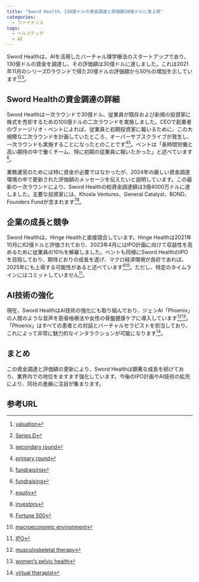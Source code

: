 ```yaml
---
title: "Sword Health、130億ドルの資金調達と評価額30億ドルに急上昇"
categories:
  - ファイナンス
tags:
  - ヘルステック
  - AI
---
```

Sword Healthは、AIを活用したバーチャル理学療法のスタートアップであり、130億ドルの資金を調達し、その評価額は30億ドルに達しました。これは2021年11月のシリーズDラウンドで得た20億ドルの評価額から50％の増加を示しています[^1][^2][^3]。

## Sword Healthの資金調達の詳細

Sword Healthは一次ラウンドで30億ドル、従業員が既存および新規の投資家に株式を売却するための100億ドルの二次ラウンドを実施しました。CEOで創業者のヴァージリオ・ベントによれば、従業員と初期投資家に報いるために、この大規模な二次ラウンドを計画していたところ、オーバーサブスクライブが発生し、一次ラウンドも実施することになったとのことです[^4][^5]。ベントは「長時間労働と高い期待の中で働くチーム、特に初期の従業員に報いたかった」と述べています[^5]。

業務運営のためには特に資金が必要ではなかったが、2024年の厳しい資金調達環境の中で更新された評価額のメッセージを伝えたいと説明しています。この最新の一次ラウンドにより、Sword Healthの総資金調達額は3億4000万ドルに達しました。主要な投資家には、Khosla Ventures、General Catalyst、BOND、Founders Fundが含まれます[^6][^7]。

## 企業の成長と競争

Sword Healthは、Hinge Healthと直接競合しています。Hinge Healthは2021年10月に62億ドルと評価されており、2023年4月にはIPO計画に向けて収益性を高めるために従業員の10％を解雇しました。ベントも同様にSword HealthのIPOを目指しており、期待どおりの成長を遂げ、マクロ経済環境が良好であれば、2025年にも上場する可能性があると述べています[^8][^9]。ただし、特定のタイムラインにはコミットしていません[^10]。

## AI技術の強化

現在、Sword HealthはAI技術の強化にも取り組んでおり、ジェンAI「Phoenix」の人間のような音声を筋骨格療法や女性の骨盤健康ケアに導入しています[^11][^12]。「Phoenix」はすべての患者との対話とバーチャルセラピストを担当しており、これによって非常に魅力的なインタラクションが可能になります[^13]。

## まとめ

この資金調達と評価額の更新により、Sword Healthは顕著な成長を続けており、業界内での地位をますます強化しています。今後のIPO計画やAI技術の拡充により、同社の進展に注目が集まります。

## 参考URL

[^1]: [valuation](https://eow.alc.co.jp/search?q=valuation)
[^2]: [Series D](https://www.soico.jp/series-d/)
[^3]: [secondary round](https://help.crowdcube.com/hc/en-us/articles/4406035009810-What-is-a-secondary-round)
[^4]: [primary round](https://shakaijin.hockey.or.jp/news/pt20220812152809.html)
[^5]: [fundraising](https://eow.alc.co.jp/search?q=fundraising)
[^6]: [equity](https://eow.alc.co.jp/search?q=equity)
[^7]: [investors](https://ejje.weblio.jp/content/investors)
[^8]: [Fortune 500](https://fortune.com/ranking/global500/)
[^9]: [macroeconomic environment](https://www.investopedia.com/terms/m/macro-environment.asp)
[^10]: [IPO](https://www.ipokiso.com/company/schedule.html)
[^11]: [musculoskeletal therapy](https://www.hopkinsmedicine.org/health/treatment-tests-and-therapies/musculoskeletal-rehabilitation)
[^12]: [women’s pelvic health](https://www.continence.org.au/who-it-affects/women/female-pelvic-floor-muscles)
[^13]: [virtual therapist](https://www.talkspace.com/)

